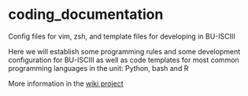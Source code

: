 # coding_documentation
Config files for vim, zsh, and template files for developing in BU-ISCIII

Here we will establish some programming rules and some development configuration for BU-ISCIII as well as code templates for most common programming languages in the unit: Python, bash and R

More information in the [wiki project](https://github.com/BU-ISCIII/dev_config_Files/wiki)
